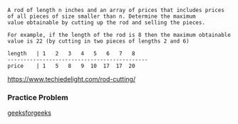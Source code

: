 ```
A rod of length n inches and an array of prices that includes prices of all pieces of size smaller than n. Determine the maximum 
value obtainable by cutting up the rod and selling the pieces. 
```
```
For example, if the length of the rod is 8 then the maximum obtainable value is 22 (by cutting in two pieces of lengths 2 and 6) 

length   | 1   2   3   4   5   6   7   8  
--------------------------------------------
price    | 1   5   8   9  10  17  17  20
```

https://www.techiedelight.com/rod-cutting/

### Practice Problem

[geeksforgeeks](https://practice.geeksforgeeks.org/problems/rod-cutting0840/1/)
